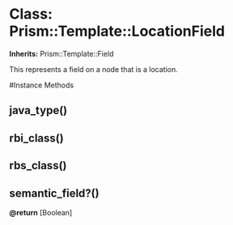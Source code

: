 # Class: Prism::Template::LocationField
**Inherits:** Prism::Template::Field
    

This represents a field on a node that is a location.



#Instance Methods
## java_type() [](#method-i-java_type)

## rbi_class() [](#method-i-rbi_class)

## rbs_class() [](#method-i-rbs_class)

## semantic_field?() [](#method-i-semantic_field?)

**@return** [Boolean] 

